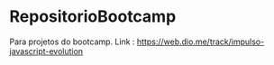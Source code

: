 # RepositorioBootcamp
Para projetos do bootcamp.
Link : https://web.dio.me/track/impulso-javascript-evolution
